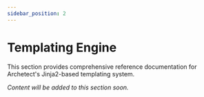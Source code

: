 ```yaml
---
sidebar_position: 2
---
```


# Templating Engine

This section provides comprehensive reference documentation for Archetect's Jinja2-based templating system.

_Content will be added to this section soon._

